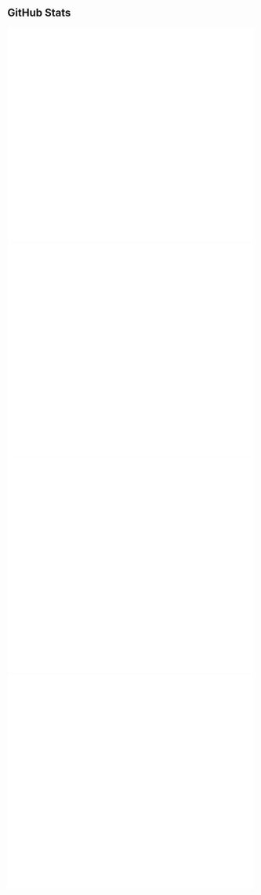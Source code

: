 ## GitHub Stats
![langs](https://github.com/marlonwq/marlonwq/blob/actions_branch/languagesDarkMode.svg#gh-dark-mode-only)
![langslight](https://github.com/marlonwq/marlonwq/blob/actions_branch/languagesLightMode.svg#gh-light-mode-only)
![overview](https://github.com/marlonwq/marlonwq/blob/actions_branch/overviewDarkMode.svg#gh-dark-mode-only)
![overviewlight](https://github.com/marlonwq/marlonwq/blob/actions_branch/overviewLightMode.svg#gh-light-mode-only)

